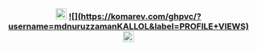 <h3 align="center">
  <img src="https://emoji.discord.st/emojis/768b108d-274f-4f44-a634-8477b16efce7.gif" width="22">
  <a href='![](https://komarev.com/ghpvc/?username=mdnuruzzamanKALLOL&label=PROFILE+VIEWS)'>![](https://komarev.com/ghpvc/?username=mdnuruzzamanKALLOL&label=PROFILE+VIEWS)</a>
  <img src="https://emoji.discord.st/emojis/768b108d-274f-4f44-a634-8477b16efce7.gif" width="22">
</h3>
